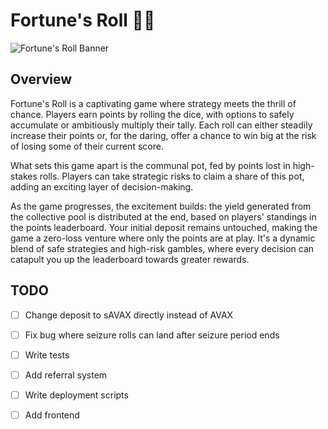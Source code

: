 # Fortune's Roll 🎲🎲
![Fortune's Roll Banner](banner.png)

## Overview

Fortune's Roll is a captivating game where strategy meets the thrill of chance. Players earn points by rolling the dice, with options to safely accumulate or ambitiously multiply their tally. Each roll can either steadily increase their points or, for the daring, offer a chance to win big at the risk of losing some of their current score.

What sets this game apart is the communal pot, fed by points lost in high-stakes rolls. Players can take strategic risks to claim a share of this pot, adding an exciting layer of decision-making.

As the game progresses, the excitement builds: the yield generated from the collective pool is distributed at the end, based on players' standings in the points leaderboard. Your initial deposit remains untouched, making the game a zero-loss venture where only the points are at play. It's a dynamic blend of safe strategies and high-risk gambles, where every decision can catapult you up the leaderboard towards greater rewards.

## TODO

- [ ] Change deposit to sAVAX directly instead of AVAX
- [ ] Fix bug where seizure rolls can land after seizure period ends
- [ ] Write tests
- [ ] Add referral system
- [ ] Write deployment scripts
- [ ] Add frontend

